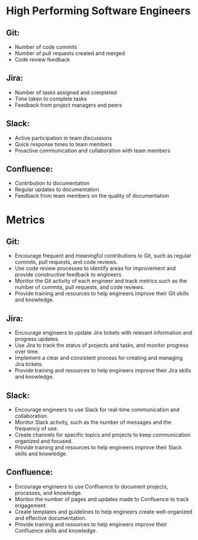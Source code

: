 # High Performing Software Engineers

## Git:
- Number of code commits
- Number of pull requests created and merged
- Code review feedback

## Jira:

- Number of tasks assigned and completed
- Time taken to complete tasks
- Feedback from project managers and peers

## Slack:

- Active participation in team discussions
- Quick response times to team members
- Proactive communication and collaboration with team members

## Confluence:

- Contribution to documentation
- Regular updates to documentation
- Feedback from team members on the quality of documentation

# Metrics 

## Git:

- Encourage frequent and meaningful contributions to Git, such as regular commits, pull requests, and code reviews.
- Use code review processes to identify areas for improvement and provide constructive feedback to engineers.
- Monitor the Git activity of each engineer and track metrics such as the number of commits, pull requests, and code reviews.
- Provide training and resources to help engineers improve their Git skills and knowledge.

## Jira:

- Encourage engineers to update Jira tickets with relevant information and progress updates.
- Use Jira to track the status of projects and tasks, and monitor progress over time.
- Implement a clear and consistent process for creating and managing Jira tickets.
- Provide training and resources to help engineers improve their Jira skills and knowledge.

## Slack:

- Encourage engineers to use Slack for real-time communication and collaboration.
- Monitor Slack activity, such as the number of messages and the frequency of use.
- Create channels for specific topics and projects to keep communication organized and focused.
- Provide training and resources to help engineers improve their Slack skills and knowledge.

## Confluence:

- Encourage engineers to use Confluence to document projects, processes, and knowledge.
- Monitor the number of pages and updates made to Confluence to track engagement.
- Create templates and guidelines to help engineers create well-organized and effective documentation.
- Provide training and resources to help engineers improve their Confluence skills and knowledge.